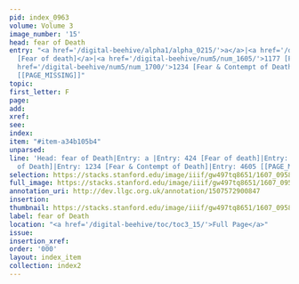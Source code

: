 ```yaml
---
pid: index_0963
volume: Volume 3
image_number: '15'
head: fear of Death
entry: "<a href='/digital-beehive/alpha1/alpha_0215/'>a</a>|<a href='/digital-beehive/num2/num_0526/'>424
  [Fear of death]</a>|<a href='/digital-beehive/num5/num_1605/'>1177 [Fear of Death]</a>|<a
  href='/digital-beehive/num5/num_1700/'>1234 [Fear & Contempt of Death]</a>|4605
  [[PAGE_MISSING]]"
topic:
first_letter: F
page:
add:
xref:
see:
index:
item: "#item-a34b105b4"
unparsed:
line: 'Head: fear of Death|Entry: a |Entry: 424 [Fear of death]|Entry: 1177 [Fear
  of Death]|Entry: 1234 [Fear & Contempt of Death]|Entry: 4605 [[PAGE_MISSING]]|#item-a34b105b4'
selection: https://stacks.stanford.edu/image/iiif/gw497tq8651/1607_0958/1547,3304,664,163/full/0/default.jpg
full_image: https://stacks.stanford.edu/image/iiif/gw497tq8651/1607_0958/full/full/0/default.jpg
annotation_uri: http://dev.llgc.org.uk/annotation/1507572900847
insertion:
thumbnail: https://stacks.stanford.edu/image/iiif/gw497tq8651/1607_0958/1547,3304,664,163/150,/0/default.jpg
label: fear of Death
location: "<a href='/digital-beehive/toc/toc3_15/'>Full Page</a>"
issue:
insertion_xref:
order: '000'
layout: index_item
collection: index2
---
```

